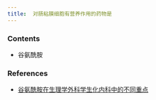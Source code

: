 ```yaml
---
title:  对肠粘膜细胞有营养作用的药物是
--- 
```


### Contents
- 谷氨酰胺

### References
- [谷氨酰胺在生理学外科学生化内科中的不同重点](/谷氨酰胺在生理学外科学生化内科中的不同重点)
